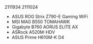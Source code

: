 2111934
2111024
- ASUS ROG Strix Z790-E Gaming WiFi  
- MSI MAG B550 TOMAHAWK  
- Gigabyte B760 AORUS ELITE AX  
- ASRock A520M-HDV  
- ASUS Prime H610M-K D4
